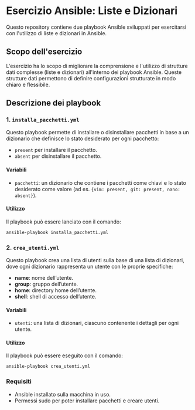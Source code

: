 # Esercizio Ansible: Liste e Dizionari

Questo repository contiene due playbook Ansible sviluppati per esercitarsi con l'utilizzo di liste e dizionari in Ansible.

## Scopo dell'esercizio

L'esercizio ha lo scopo di migliorare la comprensione e l'utilizzo di strutture dati complesse (liste e dizionari) all'interno dei playbook Ansible. Queste strutture dati permettono di definire configurazioni strutturate in modo chiaro e flessibile.

## Descrizione dei playbook

### 1. `installa_pacchetti.yml`

Questo playbook permette di installare o disinstallare pacchetti in base a un dizionario che definisce lo stato desiderato per ogni pacchetto:
- `present` per installare il pacchetto.
- `absent` per disinstallare il pacchetto.

#### Variabili

- `pacchetti`: un dizionario che contiene i pacchetti come chiavi e lo stato desiderato come valore (ad es. `{vim: present, git: present, nano: absent}`).

#### Utilizzo

Il playbook può essere lanciato con il comando:

```bash
ansible-playbook installa_pacchetti.yml
```

### 2. `crea_utenti.yml`

Questo playbook crea una lista di utenti sulla base di una lista di dizionari, dove ogni dizionario rappresenta un utente con le proprie specifiche:
- **name**: nome dell’utente.
- **group**: gruppo dell’utente.
- **home**: directory home dell’utente.
- **shell**: shell di accesso dell’utente.

#### Variabili

- `utenti`: una lista di dizionari, ciascuno contenente i dettagli per ogni utente.

#### Utilizzo

Il playbook può essere eseguito con il comando:

```bash
ansible-playbook crea_utenti.yml
```

### Requisiti

- Ansible installato sulla macchina in uso.
- Permessi sudo per poter installare pacchetti e creare utenti.
